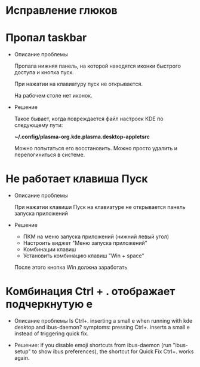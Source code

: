 # Исправление глюков

# Пропал taskbar

- Описание проблемы

  Пропала нижняя панель, на которой находятся иконки быстрого доступа и кнопка пуск.

  При нажатии на клавиатуру пуск не открывается.

  На рабочем столе нет иконок.

- Решение

  Такое бывает, когда повреждается файл настроек KDE по следующему пути:

    **~/.config/plasma-org.kde.plasma.desktop-appletsrc**

  Можно попытаться его восстановить. Можно просто удалить и перелогиниться в системе.

# Не работает клавиша Пуск

- Описание проблемы

  При нажатии клавиши Пуск на клавиатуре не открывается панель запуска приложений

- Решение

  - ПКМ на меню запуска приложений (нижний левый угол)
  - Настроить виджет "Меню запуска приложений"
  - Комбинации клавиш
  - Установить комбинацию клавиш "Win + space"

  После этого кнопка Win должна заработать

# Комбинация Ctrl + . отображает подчеркнутую e

- Описание проблемы
  Is Ctrl+. inserting a small e when running with kde desktop and ibus-daemon?
  symptoms: pressing Ctrl+. inserts a small e instead of triggering quick fix.

- Решение: if you disable emoji shortcuts from ibus-daemon (run "ibus-setup"
  to show ibus preferences), the shortcut for Quick Fix Ctrl+. works again.

